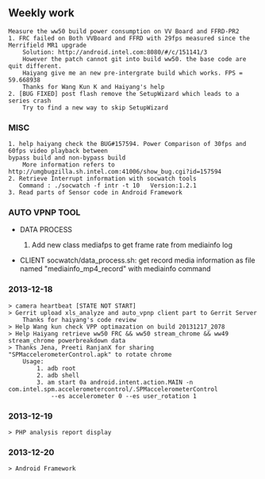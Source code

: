 ## Weekly work
    Measure the ww50 build power consumption on VV Board and FFRD-PR2
    1. FRC failed on Both VVBoard and FFRD with 29fps measured since the Merrifield MR1 upgrade
        Solution: http://android.intel.com:8080/#/c/151141/3
        However the patch cannot git into build ww50. the base code are quit different.
        Haiyang give me an new pre-intergrate build which works. FPS = 59.668938
        Thanks for Wang Kun K and Haiyang's help
    2. [BUG FIXED] post flash remove the SetupWizard which leads to a series crash
        Try to find a new way to skip SetupWizard

### MISC
    1. help haiyang check the BUG#157594. Power Comparison of 30fps and 60fps video playback between
    bypass build and non-bypass build
        More information refers to http://umgbugzilla.sh.intel.com:41006/show_bug.cgi?id=157594
    2. Retrieve Interrupt information with socwatch tools
       Command : ./socwatch -f intr -t 10   Version:1.2.1
    3. Read parts of Sensor code in Android Framework

### AUTO VPNP TOOL
   * DATA PROCESS
        1. Add new class mediafps to get frame rate from mediainfo log

   * CLIENT
        socwatch/data_process.sh: get record media information as file named "mediainfo_mp4_record"
        with mediainfo command

### 2013-12-18
    > camera heartbeat [STATE NOT START]
    > Gerrit upload xls_analyze and auto_vpnp client part to Gerrit Server
        Thanks for haiyang's code review
    > Help Wang kun check VPP optimazation on build 20131217_2078
    > Help Haiyang retrieve ww50 FRC && ww50 stream_chrome && ww49 stream_chrome powerbreakdown data
    > Thanks Jena, Preeti RanjanX for sharing "SPMaccelerometerControl.apk" to rotate chrome
        Usage:
            1. adb root
            2. adb shell
            3. am start 0a android.intent.action.MAIN -n com.intel.spm.accelerometercontrol/.SPMaccelerometerControl
                --es accelerometer 0 --es user_rotation 1

### 2013-12-19
    > PHP analysis report display

### 2013-12-20
    > Android Framework
